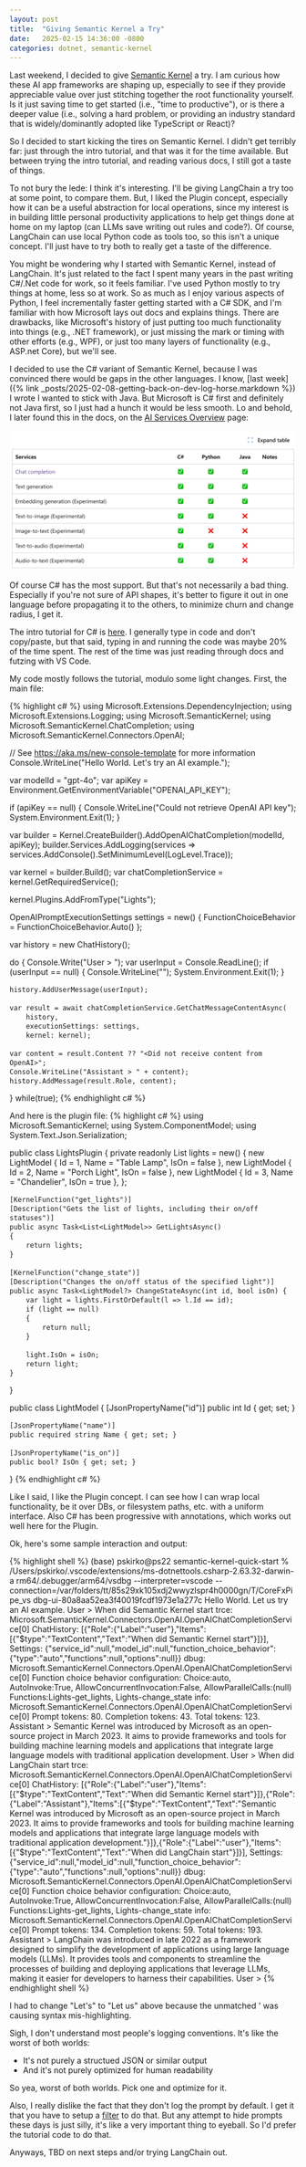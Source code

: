 ```yaml
---
layout: post
title:  "Giving Semantic Kernel a Try"
date:   2025-02-15 14:36:00 -0800
categories: dotnet, semantic-kernel
---
```

Last weekend, I decided to give [Semantic Kernel](https://learn.microsoft.com/en-us/semantic-kernel/overview/)
a try. I am curious how these AI app frameworks are shaping up, especially to see if they provide appreciable value
over just stitching together the root functionality yourself. Is it just saving time to get started
(i.e., "time to productive"), or is there a deeper value (i.e., solving a hard problem, or providing an
industry standard that is widely/dominantly adopted like TypeScript or React)?

So I decided to start kicking the tires on Semantic Kernel. I didn't get terribly far: just through
the intro tutorial, and that was it for the time available. But between trying the intro tutorial, and reading
various docs, I still got a taste of things.

To not bury the lede: I think it's interesting. I'll be giving LangChain a try too at some point, to compare them. But,
I liked the Plugin concept, especially how it can be a useful abstraction for local operations, since
my interest is in building little personal productivity applications to help get things done at home
on my laptop (can LLMs save writing out rules and code?). Of course, LangChain can use local Python code as tools too, so this isn't a unique concept.
I'll just have to try both to really get a taste of the difference.

You might be wondering why I started with Semantic Kernel, instead of LangChain. It's just related
to the fact I spent many years in the past writing C#/.Net code for work, so it feels familiar.
I've used Python mostly to try things at home, less so at work. So as much as I enjoy various aspects
of Python, I feel incrementally faster getting started with a C# SDK, and I'm familiar with how
Microsoft lays out docs and explains things. There are drawbacks, like Microsoft's history of
just putting too much functionality into things (e.g., .NET framework), or just missing the mark or
timing with other efforts (e.g., WPF), or just too many layers of functionality (e.g., ASP.net Core),
but we'll see.

I decided to use the C# variant of Semantic Kernel, because I was convinced there would be gaps in the other languages.
I know, [last week]({% link _posts/2025-02-08-getting-back-on-dev-log-horse.markdown %}) I wrote I wanted to stick with
Java. But Microsoft is C# first and definitely not Java first, so I just had a hunch it would be less smooth.
Lo and behold, I later found this in the docs, on the [AI Services Overview](https://learn.microsoft.com/en-us/semantic-kernel/concepts/ai-services/)
page:

![Semantic Kernel Compat](/images/2025-02-15-semantic-kernel-compat.png)

Of course C# has the most support. But that's not necessarily a bad thing. Especially if you're not sure
of API shapes, it's better to figure it out in one language before propagating it to the others,
to minimize churn and change radius, I get it.

The intro tutorial for C# is [here](https://learn.microsoft.com/en-us/semantic-kernel/get-started/quick-start-guide?pivots=programming-language-csharp). I generally type in code and don't copy/paste, but that said,
typing in and running the code was maybe 20% of the time spent. The rest of the time was just reading
through docs and futzing with VS Code.

My code mostly follows the tutorial, modulo some light changes. First, the main file:

{% highlight c# %}
using Microsoft.Extensions.DependencyInjection;
using Microsoft.Extensions.Logging;
using Microsoft.SemanticKernel;
using Microsoft.SemanticKernel.ChatCompletion;
using Microsoft.SemanticKernel.Connectors.OpenAI;

// See https://aka.ms/new-console-template for more information
Console.WriteLine("Hello World. Let's try an AI example.");

var modelId = "gpt-4o";
var apiKey = Environment.GetEnvironmentVariable("OPENAI_API_KEY");

if (apiKey == null) {
    Console.WriteLine("Could not retrieve OpenAI API key");
    System.Environment.Exit(1);
}

var builder = Kernel.CreateBuilder().AddOpenAIChatCompletion(modelId, apiKey);
builder.Services.AddLogging(services => services.AddConsole().SetMinimumLevel(LogLevel.Trace));

var kernel = builder.Build();
var chatCompletionService = kernel.GetRequiredService<IChatCompletionService>();

kernel.Plugins.AddFromType<LightsPlugin>("Lights");

OpenAIPromptExecutionSettings settings = new() {
    FunctionChoiceBehavior = FunctionChoiceBehavior.Auto()
};

var history = new ChatHistory();

do {
    Console.Write("User > ");
    var userInput = Console.ReadLine();
    if (userInput == null) {
        Console.WriteLine("<Did not receive input from user>");
        System.Environment.Exit(1);
    }

    history.AddUserMessage(userInput);

    var result = await chatCompletionService.GetChatMessageContentAsync(
        history,
        executionSettings: settings,
        kernel: kernel);

    var content = result.Content ?? "<Did not receive content from OpenAI>";
    Console.WriteLine("Assistant > " + content);
    history.AddMessage(result.Role, content);
} while(true);
{% endhighlight c# %}

And here is the plugin file:
{% highlight c# %}
using Microsoft.SemanticKernel;
using System.ComponentModel;
using System.Text.Json.Serialization;

public class LightsPlugin
{
    private readonly List<LightModel> lights = new() {
        new LightModel { Id = 1, Name = "Table Lamp", IsOn = false },
        new LightModel { Id = 2, Name = "Porch Light", IsOn = false },
        new LightModel { Id = 3, Name = "Chandelier", IsOn = true },
    };

    [KernelFunction("get_lights")]
    [Description("Gets the list of lights, including their on/off statuses")]
    public async Task<List<LightModel>> GetLightsAsync()
    {
        return lights;
    }

    [KernelFunction("change_state")]
    [Description("Changes the on/off status of the specified light")]
    public async Task<LightModel?> ChangeStateAsync(int id, bool isOn) {
        var light = lights.FirstOrDefault(l => l.Id == id);
        if (light == null)
        {
            return null;
        }

        light.IsOn = isOn;
        return light;
    }
}

public class LightModel
{
    [JsonPropertyName("id")]
    public int Id { get; set; }

    [JsonPropertyName("name")]
    public required string Name { get; set; }

    [JsonPropertyName("is_on")]
    public bool? IsOn { get; set; }
}
{% endhighlight c# %}

Like I said, I like the Plugin concept. I can see how I can wrap local functionality, be it over
DBs, or filesystem paths, etc. with a uniform interface. Also C# has been progressive with annotations,
which works out well here for the Plugin.

Ok, here's some sample interaction and output:

{% highlight shell %}
(base) pskirko@ps22 semantic-kernel-quick-start %  /Users/pskirko/.vscode/extensions/ms-dotnettools.csharp-2.63.32-darwin-a
rm64/.debugger/arm64/vsdbg --interpreter=vscode --connection=/var/folders/tt/85s29xk105xdj2wwyzlspr4h0000gn/T/CoreFxPipe_vs
dbg-ui-80a8aa52ea3f40019fcdf1973e1a277c
Hello World. Let us try an AI example.
User > When did Semantic Kernel start
trce: Microsoft.SemanticKernel.Connectors.OpenAI.OpenAIChatCompletionService[0]
      ChatHistory: [{"Role":{"Label":"user"},"Items":[{"$type":"TextContent","Text":"When did Semantic Kernel start"}]}], Settings: {"service_id":null,"model_id":null,"function_choice_behavior":{"type":"auto","functions":null,"options":null}}
dbug: Microsoft.SemanticKernel.Connectors.OpenAI.OpenAIChatCompletionService[0]
      Function choice behavior configuration: Choice:auto, AutoInvoke:True, AllowConcurrentInvocation:False, AllowParallelCalls:(null) Functions:Lights-get_lights, Lights-change_state
info: Microsoft.SemanticKernel.Connectors.OpenAI.OpenAIChatCompletionService[0]
      Prompt tokens: 80. Completion tokens: 43. Total tokens: 123.
Assistant > Semantic Kernel was introduced by Microsoft as an open-source project in March 2023. It aims to provide frameworks and tools for building machine learning models and applications that integrate large language models with traditional application development.
User > When did LangChain start
trce: Microsoft.SemanticKernel.Connectors.OpenAI.OpenAIChatCompletionService[0]
      ChatHistory: [{"Role":{"Label":"user"},"Items":[{"$type":"TextContent","Text":"When did Semantic Kernel start"}]},{"Role":{"Label":"Assistant"},"Items":[{"$type":"TextContent","Text":"Semantic Kernel was introduced by Microsoft as an open-source project in March 2023. It aims to provide frameworks and tools for building machine learning models and applications that integrate large language models with traditional application development."}]},{"Role":{"Label":"user"},"Items":[{"$type":"TextContent","Text":"When did LangChain start"}]}], Settings: {"service_id":null,"model_id":null,"function_choice_behavior":{"type":"auto","functions":null,"options":null}}
dbug: Microsoft.SemanticKernel.Connectors.OpenAI.OpenAIChatCompletionService[0]
      Function choice behavior configuration: Choice:auto, AutoInvoke:True, AllowConcurrentInvocation:False, AllowParallelCalls:(null) Functions:Lights-get_lights, Lights-change_state
info: Microsoft.SemanticKernel.Connectors.OpenAI.OpenAIChatCompletionService[0]
      Prompt tokens: 134. Completion tokens: 59. Total tokens: 193.
Assistant > LangChain was introduced in late 2022 as a framework designed to simplify the development of applications using large language models (LLMs). It provides tools and components to streamline the processes of building and deploying applications that leverage LLMs, making it easier for developers to harness their capabilities.
User >
{% endhighlight shell %}

I had to change "Let's" to "Let us" above because the unmatched ' was causing syntax mis-highlighting.

Sigh, I don't understand most people's logging conventions. It's like the worst of both worlds:
 * It's not purely a structued JSON or similar output
 * And it's not purely optimized for human readability

So yea, worst of both worlds. Pick one and optimize for it.

Also, I really dislike the fact that they don't log the prompt by default. I get it that you have
to setup a [filter](https://learn.microsoft.com/en-us/semantic-kernel/concepts/enterprise-readiness/filters?pivots=programming-language-csharp)
to do that. But any attempt to hide prompts these days is just silly, it's like a very important
thing to eyeball. So I'd prefer the tutorial code to do that.

Anyways, TBD on next steps and/or trying LangChain out.